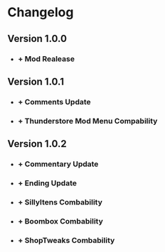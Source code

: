 # Changelog
 ## Version 1.0.0
* ### + Mod Realease
 ## Version 1.0.1
* ### + Comments Update
* ### + Thunderstore Mod Menu Compability
 ## Version 1.0.2
* ### + Commentary Update
* ### + Ending Update
* ### + SillyItens Combability
* ### + Boombox Combability
* ### + ShopTweaks Combability
